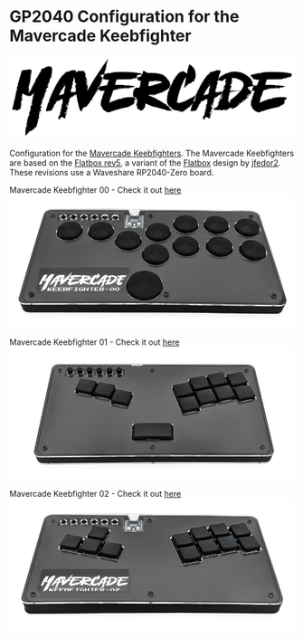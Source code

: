 # GP2040 Configuration for the Mavercade Keebfighter

![Mavercade logo](assets/Mavercade-logo.png)

Configuration for the [Mavercade Keebfighters](https://mavercade.com/collections/mavercade-fightsticks).  The Mavercade Keebfighters are based on the [Flatbox rev5](https://github.com/jfedor2/flatbox/tree/master/hardware-rev5), a variant of the [Flatbox](https://github.com/jfedor2/flatbox) design by [jfedor2](https://github.com/jfedor2). These revisions use a Waveshare RP2040-Zero board.

Mavercade Keebfighter 00 - Check it out [here](https://mavercade.com/products/mavercade-keebfighter-00)
![Mavercade Keebfighter 00](assets/keebfighter-00.png)

Mavercade Keebfighter 01 - Check it out [here](https://mavercade.com/products/mavercade-keebfighter-01)
![Mavercade Keebfighter 01](assets/keebfighter-01.png)

Mavercade Keebfighter 02 - Check it out [here](https://mavercade.com/products/mavercade-keebfighter-02)
![Mavercade Keebfighter 02](assets/keebfighter-02.png)